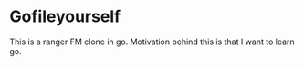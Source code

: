 # Gofileyourself

This is a ranger FM clone in go. Motivation behind this is that I want to learn go.

